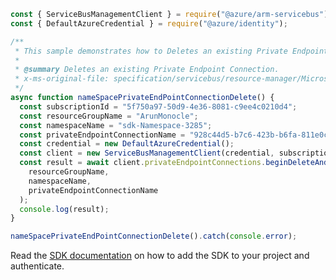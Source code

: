 ```javascript
const { ServiceBusManagementClient } = require("@azure/arm-servicebus");
const { DefaultAzureCredential } = require("@azure/identity");

/**
 * This sample demonstrates how to Deletes an existing Private Endpoint Connection.
 *
 * @summary Deletes an existing Private Endpoint Connection.
 * x-ms-original-file: specification/servicebus/resource-manager/Microsoft.ServiceBus/stable/2021-11-01/examples/NameSpaces/PrivateEndPointConnectionDelete.json
 */
async function nameSpacePrivateEndPointConnectionDelete() {
  const subscriptionId = "5f750a97-50d9-4e36-8081-c9ee4c0210d4";
  const resourceGroupName = "ArunMonocle";
  const namespaceName = "sdk-Namespace-3285";
  const privateEndpointConnectionName = "928c44d5-b7c6-423b-b6fa-811e0c27b3e0";
  const credential = new DefaultAzureCredential();
  const client = new ServiceBusManagementClient(credential, subscriptionId);
  const result = await client.privateEndpointConnections.beginDeleteAndWait(
    resourceGroupName,
    namespaceName,
    privateEndpointConnectionName
  );
  console.log(result);
}

nameSpacePrivateEndPointConnectionDelete().catch(console.error);
```

Read the [SDK documentation](https://github.com/Azure/azure-sdk-for-js/blob/%40azure%2Farm-servicebus_6.0.0/sdk/servicebus/arm-servicebus/README.md) on how to add the SDK to your project and authenticate.
